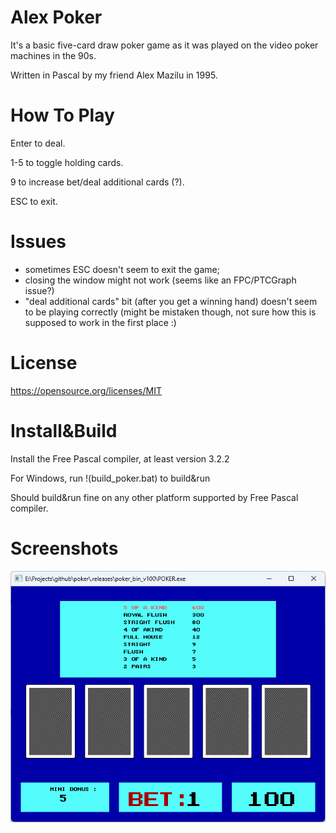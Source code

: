 # Alex Poker
It's a basic five-card draw poker game as it was played on the video poker machines in the 90s.

Written in Pascal by my friend Alex Mazilu in 1995.

# How To Play
Enter to deal.

1-5 to toggle holding cards.

9 to increase bet/deal additional cards (?).

ESC to exit.

# Issues
* sometimes ESC doesn't seem to exit the game;
* closing the window might not work (seems like an FPC/PTCGraph issue?)
* "deal additional cards" bit (after you get a winning hand) doesn't seem to be playing correctly (might be mistaken though, not sure how this is supposed to work in the first place :)

# License
https://opensource.org/licenses/MIT

# Install&Build
Install the Free Pascal compiler, at least version 3.2.2

For Windows, run !(build_poker.bat) to build&run

Should build&run fine on any other platform supported by Free Pascal compiler.

# Screenshots

![alex poker](.media/poker.png "Gameplay")
